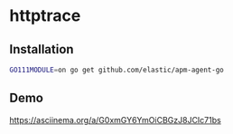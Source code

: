# httptrace

## Installation

```bash
GO111MODULE=on go get github.com/elastic/apm-agent-go
```

## Demo

https://asciinema.org/a/G0xmGY6YmOiCBGzJ8JCIc71bs

